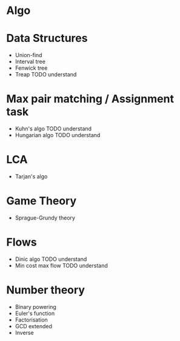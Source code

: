 Algo
====

Data Structures
==
* Union-find
* Interval tree
* Fenwick tree
* Treap TODO understand

Max pair matching / Assignment task
==
* Kuhn's algo TODO understand
* Hungarian algo TODO understand

LCA
== 
* Tarjan's algo

Game Theory
==
* Sprague-Grundy theory

Flows
== 
* Dinic algo TODO understand
* Min cost max flow TODO understand

Number theory
==

* Binary powering
* Euler's function
* Factorisation
* GCD extended
* Inverse 